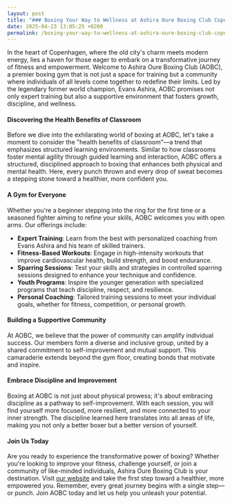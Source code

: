```yaml
---
layout: post
title: "### Boxing Your Way to Wellness at Ashira Oure Boxing Club Copenhagen"
date: 2025-04-23 13:05:25 +0200
permalink: /boxing-your-way-to-wellness-at-ashira-oure-boxing-club-copenhagen/
---
```



In the heart of Copenhagen, where the old city's charm meets modern energy, lies a haven for those eager to embark on a transformative journey of fitness and empowerment. Welcome to Ashira Oure Boxing Club (AOBC), a premier boxing gym that is not just a space for training but a community where individuals of all levels come together to redefine their limits. Led by the legendary former world champion, Evans Ashira, AOBC promises not only expert training but also a supportive environment that fosters growth, discipline, and wellness.

#### Discovering the Health Benefits of Classroom

Before we dive into the exhilarating world of boxing at AOBC, let's take a moment to consider the "health benefits of classroom"—a trend that emphasizes structured learning environments. Similar to how classrooms foster mental agility through guided learning and interaction, AOBC offers a structured, disciplined approach to boxing that enhances both physical and mental health. Here, every punch thrown and every drop of sweat becomes a stepping stone toward a healthier, more confident you.

#### A Gym for Everyone

Whether you're a beginner stepping into the ring for the first time or a seasoned fighter aiming to refine your skills, AOBC welcomes you with open arms. Our offerings include:

- **Expert Training**: Learn from the best with personalized coaching from Evans Ashira and his team of skilled trainers.
- **Fitness-Based Workouts**: Engage in high-intensity workouts that improve cardiovascular health, build strength, and boost endurance.
- **Sparring Sessions**: Test your skills and strategies in controlled sparring sessions designed to enhance your technique and confidence.
- **Youth Programs**: Inspire the younger generation with specialized programs that teach discipline, respect, and resilience.
- **Personal Coaching**: Tailored training sessions to meet your individual goals, whether for fitness, competition, or personal growth.

#### Building a Supportive Community

At AOBC, we believe that the power of community can amplify individual success. Our members form a diverse and inclusive group, united by a shared commitment to self-improvement and mutual support. This camaraderie extends beyond the gym floor, creating bonds that motivate and inspire.

#### Embrace Discipline and Improvement

Boxing at AOBC is not just about physical prowess; it's about embracing discipline as a pathway to self-improvement. With each session, you will find yourself more focused, more resilient, and more connected to your inner strength. The discipline learned here translates into all areas of life, making you not only a better boxer but a better version of yourself.

#### Join Us Today

Are you ready to experience the transformative power of boxing? Whether you're looking to improve your fitness, challenge yourself, or join a community of like-minded individuals, Ashira Oure Boxing Club is your destination. Visit [our website](https://www.ashiraoure.com/) and take the first step toward a healthier, more empowered you. Remember, every great journey begins with a single step—or punch. Join AOBC today and let us help you unleash your potential.